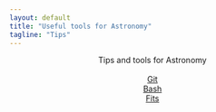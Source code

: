 ```yaml
---                                                                                                                                                                         
layout: default
title: "Useful tools for Astronomy"
tagline: "Tips"
---
```


<p align="center">
  Tips and tools for Astronomy <br><br>
  <a href="git.html">Git</a> <br>
  <a href="bash.html">Bash</a> <br>
  <a href="../_posts/2018-05-02-fits.md">Fits</a> <br>
</p>

